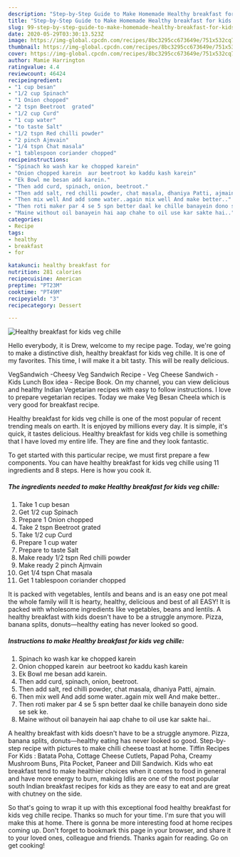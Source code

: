 ```yaml
---
description: "Step-by-Step Guide to Make Homemade Healthy breakfast for kids veg chille"
title: "Step-by-Step Guide to Make Homemade Healthy breakfast for kids veg chille"
slug: 99-step-by-step-guide-to-make-homemade-healthy-breakfast-for-kids-veg-chille
date: 2020-05-29T03:30:13.523Z
image: https://img-global.cpcdn.com/recipes/8bc3295cc673649e/751x532cq70/healthy-breakfast-for-kids-veg-chille-recipe-main-photo.jpg
thumbnail: https://img-global.cpcdn.com/recipes/8bc3295cc673649e/751x532cq70/healthy-breakfast-for-kids-veg-chille-recipe-main-photo.jpg
cover: https://img-global.cpcdn.com/recipes/8bc3295cc673649e/751x532cq70/healthy-breakfast-for-kids-veg-chille-recipe-main-photo.jpg
author: Mamie Harrington
ratingvalue: 4.4
reviewcount: 46424
recipeingredient:
- "1 cup besan"
- "1/2 cup Spinach"
- "1 Onion chopped"
- "2 tspn Beetroot  grated"
- "1/2 cup Curd"
- "1 cup water"
- "to taste Salt"
- "1/2 tspn Red chilli powder"
- "2 pinch Ajmvain"
- "1/4 tspn Chat masala"
- "1 tablespoon coriander chopped"
recipeinstructions:
- "Spinach ko wash kar ke chopped karein"
- "Onion chopped karein  aur beetroot ko kaddu kash karein"
- "Ek Bowl me besan add karein."
- "Then add curd, spinach, onion, beetroot."
- "Then add salt, red chilli powder, chat masala, dhaniya Patti, ajmain."
- "Then mix well And add some water..again mix well And make better.."
- "Then roti maker par 4 se 5 spn better daal ke chille banayein dono side se sek ke."
- "Maine without oil banayein hai aap chahe to oil use kar sakte hai.."
categories:
- Recipe
tags:
- healthy
- breakfast
- for

katakunci: healthy breakfast for 
nutrition: 281 calories
recipecuisine: American
preptime: "PT23M"
cooktime: "PT49M"
recipeyield: "3"
recipecategory: Dessert

---
```



![Healthy breakfast for kids veg chille](https://img-global.cpcdn.com/recipes/8bc3295cc673649e/751x532cq70/healthy-breakfast-for-kids-veg-chille-recipe-main-photo.jpg)

Hello everybody, it is Drew, welcome to my recipe page. Today, we're going to make a distinctive dish, healthy breakfast for kids veg chille. It is one of my favorites. This time, I will make it a bit tasty. This will be really delicious.

VegSandwich -Cheesy Veg Sandwich Recipe - Veg Cheese Sandwich - Kids Lunch Box idea - Recipe Book. On my channel, you can view delicious and healthy Indian Vegetarian recipes with easy to follow instructions. I love to prepare vegetarian recipes. Today we make Veg Besan Cheela which is very good for breakfast recipe.

Healthy breakfast for kids veg chille is one of the most popular of recent trending meals on earth. It is enjoyed by millions every day. It is simple, it's quick, it tastes delicious. Healthy breakfast for kids veg chille is something that I have loved my entire life. They are fine and they look fantastic.


To get started with this particular recipe, we must first prepare a few components. You can have healthy breakfast for kids veg chille using 11 ingredients and 8 steps. Here is how you cook it.

<!--inarticleads1-->

##### The ingredients needed to make Healthy breakfast for kids veg chille:

1. Take 1 cup besan
1. Get 1/2 cup Spinach
1. Prepare 1 Onion chopped
1. Take 2 tspn Beetroot  grated
1. Take 1/2 cup Curd
1. Prepare 1 cup water
1. Prepare to taste Salt
1. Make ready 1/2 tspn Red chilli powder
1. Make ready 2 pinch Ajmvain
1. Get 1/4 tspn Chat masala
1. Get 1 tablespoon coriander chopped


It is packed with vegetables, lentils and beans and is an easy one pot meal the whole family will It is hearty, healthy, delicious and best of all EASY! It is packed with wholesome ingredients like vegetables, beans and lentils. A healthy breakfast with kids doesn&#39;t have to be a struggle anymore. Pizza, banana splits, donuts—healthy eating has never looked so good. 

<!--inarticleads2-->

##### Instructions to make Healthy breakfast for kids veg chille:

1. Spinach ko wash kar ke chopped karein
1. Onion chopped karein  aur beetroot ko kaddu kash karein
1. Ek Bowl me besan add karein.
1. Then add curd, spinach, onion, beetroot.
1. Then add salt, red chilli powder, chat masala, dhaniya Patti, ajmain.
1. Then mix well And add some water..again mix well And make better..
1. Then roti maker par 4 se 5 spn better daal ke chille banayein dono side se sek ke.
1. Maine without oil banayein hai aap chahe to oil use kar sakte hai..


A healthy breakfast with kids doesn&#39;t have to be a struggle anymore. Pizza, banana splits, donuts—healthy eating has never looked so good. Step-by-step recipe with pictures to make chilli cheese toast at home. Tiffin Recipes For Kids : Batata Poha, Cottage Cheese Cutlets, Papad Poha, Creamy Mushroom Buns, Pita Pocket, Paneer and Dill Sandwich. Kids who eat breakfast tend to make healthier choices when it comes to food in general and have more energy to burn, making Idlis are one of the most popular south Indian breakfast recipes for kids as they are easy to eat and are great with chutney on the side. 

So that's going to wrap it up with this exceptional food healthy breakfast for kids veg chille recipe. Thanks so much for your time. I'm sure that you will make this at home. There is gonna be more interesting food at home recipes coming up. Don't forget to bookmark this page in your browser, and share it to your loved ones, colleague and friends. Thanks again for reading. Go on get cooking!
